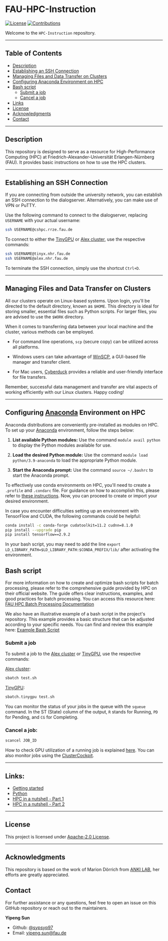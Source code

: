 # FAU-HPC-Instruction

[![License](https://img.shields.io/badge/License-Apache%202.0-blue.svg?style=plastic)](https://opensource.org/licenses/Apache-2.0)
[![Contributions](https://img.shields.io/badge/Contributions-Contact%20Maintainer-yellow?style=plastic&logo=github&logoColor=white)](https://github.com/sypsyp97/FAU-HPC-Instruction/issues)

Welcome to the `HPC-Instruction` repository. 

---

## Table of Contents
- [Description](#description)
- [Establishing an SSH Connection](#establishing-an-ssh-connection)
- [Managing Files and Data Transfer on Clusters](#managing-files-and-data-transfer-on-clusters)
- [Configuring Anaconda Environment on HPC](#configuring-anaconda-environment-on-hpc)
- [Bash script](#bash-script)
  - [Submit a job](#submit-a-job)
  - [Cancel a job](#cancel-a-job)
- [Links](#links)
- [License](#license)
- [Acknowledgments](#acknowledgments)
- [Contact](#contact)

---

## Description

This repository is designed to serve as a resource for High-Performance Computing (HPC) at Friedrich-Alexander-Universität Erlangen-Nürnberg (FAU). It provides basic instructions on how to use the HPC clusters.

---

## Establishing an SSH Connection

If you are connecting from outside the university network, you can establish an SSH connection to the dialogserver. Alternatively, you can make use of VPN or PuTTY.

Use the following command to connect to the dialogserver, replacing `USERNAME` with your actual username:
```bash
ssh USERNAME@cshpc.rrze.fau.de
```
To connect to either the [TinyGPU](https://hpc.fau.de/systems-services/documentation-instructions/clusters/tinygpu-cluster/) or [Alex cluster](https://hpc.fau.de/systems-services/documentation-instructions/clusters/alex-cluster/), use the respective commands:
```bash
ssh USERNAME@tinyx.nhr.fau.de
ssh USERNAME@alex.nhr.fau.de
```

To terminate the SSH connection, simply use the shortcut `Ctrl+D`.

---

## Managing Files and Data Transfer on Clusters

All our clusters operate on Linux-based systems. Upon login, you'll be directed to the default directory, known as `$HOME`. This directory is ideal for storing smaller, essential files such as Python scripts. For larger files, you are advised to use the `$WORK` directory. 

When it comes to transferring data between your local machine and the cluster, various methods can be employed. 

- For command line operations, `scp` (secure copy) can be utilized across all platforms.

- Windows users can take advantage of [WinSCP](https://winscp.net/eng/download.php), a GUI-based file manager and transfer client.

- For Mac users, [Cyberduck](https://cyberduck.io/) provides a reliable and user-friendly interface for file transfers.

Remember, successful data management and transfer are vital aspects of working efficiently with our Linux clusters. Happy coding! 

---


## Configuring [Anaconda](https://www.anaconda.com/) Environment on HPC

Anaconda distributions are conveniently pre-installed as modules on HPC. To set up your [Anaconda](https://www.anaconda.com/) environment, follow the steps below:

1. **List available Python modules:**
Use the command `module avail python` to display the Python modules available for use.

2. **Load the desired Python module:**
Use the command `module load python/3.9-anaconda` to load the appropriate Python module.

3. **Start the Anaconda prompt:**
Use the command `source ~/.bashrc` to start the Anaconda prompt.

To effectively use conda environments on HPC, you'll need to create a `.profile` and `.condarc` file. For guidance on how to accomplish this, please refer to [these instructions](https://hpc.fau.de/systems-services/documentation-instructions/special-applications-and-tips-tricks/python-and-jupyter/#:~:text=quantumtools%20on%20woody.-,Conda%20environment,-In%20order%20to). Now, you can proceed to create or import your desired environment.

In case you encounter difficulties setting up an environment with TensorFlow and CUDA, the following commands could be helpful: 
```bash
conda install -c conda-forge cudatoolkit=11.2 cudnn=8.1.0
pip install --upgrade pip
pip install tensorflow==2.9.2
```

In your bash script, you may need to add the line `export LD_LIBRARY_PATH=$LD_LIBRARY_PATH:$CONDA_PREFIX/lib/` after activating the environment.


## Bash script

For more information on how to create and optimize bash scripts for batch processing, please refer to the comprehensive guide provided by HPC on their official website. The guide offers clear instructions, examples, and good practices for batch processing. You can access this resource here: [FAU HPC Batch Processing Documentation](https://hpc.fau.de/systems-services/documentation-instructions/batch-processing/)

We also have an illustrative example of a bash script in the project's repository. This example provides a basic structure that can be adjusted according to your specific needs. You can find and review this example here: [Example Bash Script](test.sh)

### Submit a job

To submit a job to the [Alex cluster](https://hpc.fau.de/systems-services/documentation-instructions/clusters/alex-cluster/) or [TinyGPU](https://hpc.fau.de/systems-services/documentation-instructions/clusters/tinygpu-cluster/), use the respective commands:

[Alex cluster](https://hpc.fau.de/systems-services/documentation-instructions/clusters/alex-cluster/):
```bash
sbatch test.sh
```
[TinyGPU](https://hpc.fau.de/systems-services/documentation-instructions/clusters/tinygpu-cluster/):
```bash
sbatch.tinygpu test.sh
```
You can monitor the status of your jobs in the queue with the `squeue` command. In the ST (State) column of the output, `R` stands for Running, `PD` for Pending, and `CG` for Completing.

### Cancel a job:
```bash
scancel JOB_ID
```
How to check GPU utilization of a running job is explained [here](https://hpc.fau.de/systems-services/documentation-instructions/clusters/tinygpu-cluster/#:~:text=the%20salloc%20command.-,Attach%20to%20a%20running%20job,-On%20the%20frontend).
You can also monitor jobs using the [ClusterCockpit](https://hpc.fau.de/systems-services/documentation-instructions/job-monitoring-with-clustercockpit/).

---

## Links:

- [Getting started](https://hpc.fau.de/systems-services/documentation-instructions/getting-started/)
- [Python](https://hpc.fau.de/systems-services/documentation-instructions/special-applications-and-tips-tricks/python-and-jupyter/)
- [HPC in a nutshell - Part 1](https://www.rrze.fau.de/files/2019/05/2019-04-26_HPC_in_a_Nutshell1.pdf)
- [HPC in a nutshell - Part 2](https://www.rrze.fau.de/files/2019/05/2019-05-09_HPC_in_a_Nutshell2-2.pdf)


---

## License

This project is licensed under [Apache-2.0 License](LICENSE). 

---

## Acknowledgments

This repository is based on the work of Marion Dörrich from [ANKI LAB](https://anki.xyz/), her efforts are greatly appreciated.

## Contact

For further assistance or any questions, feel free to open an issue on this GitHub repository or reach out to the maintainers.

**Yipeng Sun**
- Github: [@sypsyp97](https://github.com/sypsyp97)
- Email: [yipeng.sun@fau.de](mailto:yipeng.sun@fau.de)

